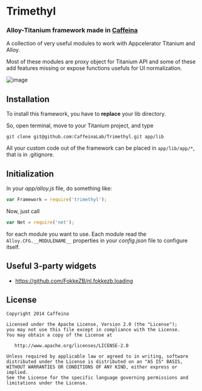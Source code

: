 # Trimethyl

### Alloy-Titanium framework made in [Caffeina](http://caffeinalab.com)

A collection of very useful modules to work with Appcelerator Titanium and Alloy.

Most of these modules are proxy object for Titanium API and some of these add features missing or expose functions usefuls for UI normalization.

![image](http://f.cl.ly/items/3l1F2O1E0O1s0V38402p/trimelogo.png)

## Installation

To install this framework, you have to **replace** your lib directory.

So, open terminal, move to your Titanium project, and type

```
git clone git@github.com:CaffeinaLab/Trimethyl.git app/lib
```

All your custom code out of the framework can be placed in `app/lib/app/*`, that is in .gitignore.

## Initialization

In your *app/alloy.js* file, do something like:

```javascript
var Framework = require('trimethyl');
```

Now, just call 

```javascript
var Net = require('net');
```

for each module you want to use.
Each module read the `Alloy.CFG.__MODULENAME__` properties in your *config.json* file to configure itself.

## Useful 3-party widgets

* https://github.com/FokkeZB/nl.fokkezb.loading


## License

```
Copyright 2014 Caffeina

Licensed under the Apache License, Version 2.0 (the "License");
you may not use this file except in compliance with the License.
You may obtain a copy of the License at

   http://www.apache.org/licenses/LICENSE-2.0

Unless required by applicable law or agreed to in writing, software
distributed under the License is distributed on an "AS IS" BASIS,
WITHOUT WARRANTIES OR CONDITIONS OF ANY KIND, either express or implied.
See the License for the specific language governing permissions and
limitations under the License.
```
